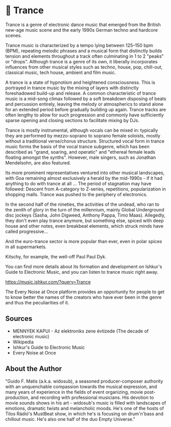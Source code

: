 # 🎼 Trance

Trance is a genre of electronic dance music that emerged from the British new-age music scene and the early 1990s German techno and hardcore scenes.

Trance music is characterized by a tempo lying between 125–150 bpm (BPM), repeating melodic phrases and a musical form that distinctly builds tension and elements throughout a track often culminating in 1 to 2 "peaks" or "drops". Although trance is a genre of its own, it liberally incorporates influences from other musical styles such as techno, house, pop, chill-out, classical music, tech house, ambient and film music.

A trance is a state of hypnotism and heightened consciousness. This is portrayed in trance music by the mixing of layers with distinctly foreshadowed build-up and release. A common characteristic of trance music is a mid-song climax followed by a soft breakdown disposing of beats and percussion entirely, leaving the melody or atmospherics to stand alone for an extended period before gradually building up again. Trance tracks are often lengthy to allow for such progression and commonly have sufficiently sparse opening and closing sections to facilitate mixing by DJs.

Trance is mostly instrumental, although vocals can be mixed in: typically they are performed by mezzo-soprano to soprano female soloists, mostly without a traditional verse/chorus structure. Structured vocal form in trance music forms the basis of the vocal trance subgenre, which has been described as "grand, soaring, and operatic" and "ethereal female leads floating amongst the synths". However, male singers, such as Jonathan Mendelsohn, are also featured.

Its more prominent representatives ventured into other musical landscapes, with Goa remaining almost exclusively a herald by the mid-1990s - if it had anything to do with trance at all ... The period of stagnation may have followed: Descent from A-category to Z-series, repetitions, popularization in shopping malls. Trance was pushed to the periphery of electronics.

In the second half of the nineties, the activities of the undead, who ran to the zenith of glory in the turn of the millennium, mainly Global Underground disc jockeys (Sasha, John Digweed,
Anthony Pappa, Timo Maas). Allegedly, they don't even play trance anymore, but something else, spiced with deep house and other notes, even breakbeat elements, which struck minds have called progressive...

And the euro-trance sector is more popular than ever, even in polar
spices in all supermarkets.

Kitschy, for example, the well-off Paul Paul Dyk.

<!-- ![Timo Maas (SoundCloud)](_static/images/trance.jpeg) -->

You can find more details about its formation and development on Ishkur's Guide to Electronic Music, and you can listen to trance
music right away.

<https://music.ishkur.com/?query=Trance>

The Every Noise at Once platform provides an opportunity for people to get to know better the names of the creators who have ever been in the genre and thus the peculiarities of it.


## Sources

- MENNYEK KAPUI - Az elektroniks zene évtizede (The decade of electronic music)
- Wikipedia
- Ishkur's Guide to Electronic Music
- Every Noise at Once

## About the Author

"Guido F. Matis (a.k.a. widosub), a seasoned producer-composer authority with an unquenchable compassion towards the musical expression, and many years of experience in the fields of event organizing, movie post-production, and recording with professional musicians. His devotion to movie sounds shows in his art - widosub's music is filled with landscapes of emotions, dramatic twists and melancholic moods. He's one of the hosts of Tilos Rádió's MustBeat show, in which he's is focusing on drum'n'bass and chillout music. He's also one half of the duo Empty Universe."
